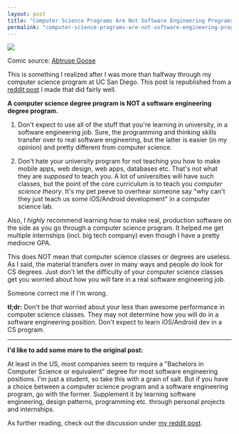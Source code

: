 ```yaml
---
layout: post
title: "Computer Science Programs Are Not Software Engineering Programs"
permalink: "computer-science-programs-are-not-software-engineering-programs"
---
```


<img src="http://abstrusegoose.com/strips/computer_science_major.png" style="max-width: 23rem; float: center; margin: auto; "/>

Comic source: [Abtruse Goose](http://abstrusegoose.com/206)

This is something I realized after I was more than halfway through my computer science program at UC San Diego. This post is republished from a [reddit post](http://redd.it/37t3fj) I made that did fairly well.

<!--more-->

**A computer science degree program is NOT a software engineering degree program.**

1. Don't expect to use all of the stuff that you're learning in university, in a software engineering job. Sure, the programming and thinking skills transfer over to real software engineering, but the latter is easier (in my opinion) and pretty different from computer science.

2. Don't hate your university program for not teaching you how to make mobile apps, web design, web apps, databases etc. That's not what they are *supposed* to teach you. A lot of universities will have such classes, but the point of the core curriculum is to teach you *computer science theory*. It's my pet peeve to overhear someone say "why can't they just teach us some iOS/Android development" in a computer science lab.

Also, I *highly* recommend learning how to make real, production software on the side as you go through a computer science program. It helped me get multiple internships (incl. big tech company) even though I have a pretty mediocre GPA.

This does NOT mean that computer science classes or degrees are useless. As I said, the material transfers over in many ways and people *do* look for CS degrees. Just don't let the difficulty of your computer science classes get you worried about how you will fare in a real software engineering job.

Someone correct me if I'm wrong.

**tl;dr:** Don't be *that* worried about your less than awesome performance in computer science classes. They may not determine how you will do in a software engineering position. Don't expect to learn iOS/Android dev in a CS program.

<hr>

**I'd like to add some more to the original post:**

At least in the US, most companies seem to require a "Bachelors in Computer Science or equivalent" degree for most software engineering positions. I'm just a student, so take this with a grain of salt. But if you have a choice between a computer science program and a software engineering program, go with the former. Supplement it by learning software engineering, design patterns, programming etc. through personal projects and internships.

As further reading, check out the discussion under [my reddit post](http://redd.it/37t3fj).